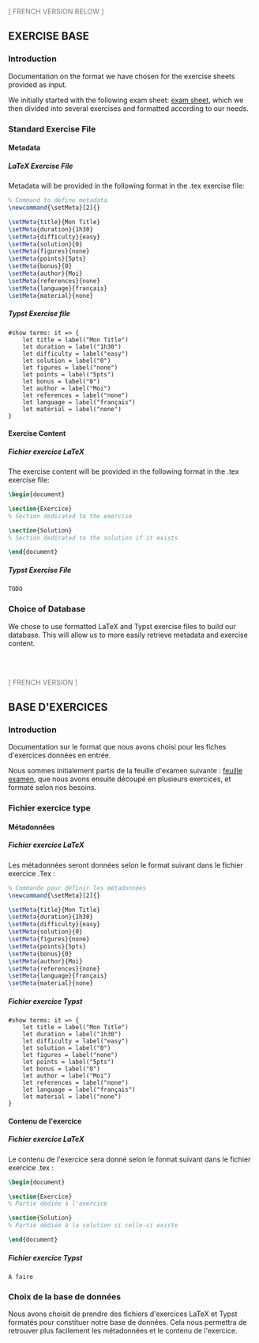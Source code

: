<span style="color:#7B7D7D;">[ FRENCH VERSION BELOW ]

## EXERCISE BASE

### Introduction

Documentation on the format we have chosen for the exercise sheets provided as input.

We initially started with the following exam sheet: [exam sheet](./exemple/Examen-ALGO6-2023.04.19.tex), which we then divided into several exercises and formatted according to our needs.

### Standard Exercise File

#### Metadata

##### LaTeX Exercise File

Metadata will be provided in the following format in the .tex exercise file:

```tex
% Command to define metadata
\newcommand{\setMeta}[2]{}

\setMeta{title}{Mon Title}
\setMeta{duration}{1h30}
\setMeta{difficulty}{easy}
\setMeta{solution}{0}
\setMeta{figures}{none}
\setMeta{points}{5pts}
\setMeta{bonus}{0}
\setMeta{author}{Moi}
\setMeta{references}{none}
\setMeta{language}{français}
\setMeta{material}{none}
```

##### Typst Exercise file

```.typ
#show terms: it => {
    let title = label("Mon Title")
    let duration = label("1h30")
    let difficulty = label("easy")
    let solution = label("0")
    let figures = label("none")
    let points = label("5pts")
    let bonus = label("0")
    let author = label("Moi")
    let references = label("none")
    let language = label("français")
    let material = label("none")
}
```

#### Exercise Content

##### Fichier exercice LaTeX

The exercise content will be provided in the following format in the .tex exercise file:

```tex
\begin{document}

\section{Exercice}
% Section dedicated to the exercise

\section{Solution}
% Section dedicated to the solution if it exists

\end{document}
```

##### Typst Exercise File

```typ
TODO
```

### Choice of Database

We chose to use formatted LaTeX and Typst exercise files to build our database. This will allow us to more easily retrieve metadata and exercise content.

<br>
<br>


<span style="color:#7B7D7D;">[ FRENCH VERSION ]

## BASE D'EXERCICES

### Introduction

Documentation sur le format que nous avons choisi pour les fiches d'exercices données en entrée.

Nous sommes initialement partis de la feuille d'examen suivante : [feuille examen](./exemple/Examen-ALGO6-2023.04.19.tex), que nous avons ensuite découpé en plusieurs exercices, et formaté selon nos besoins.

### Fichier exercice type

#### Métadonnées

##### Fichier exercice LaTeX

Les métadonnées seront données selon le format suivant dans le fichier exercice .Tex :

```tex
% Commande pour définir les métadonnées
\newcommand{\setMeta}[2]{}

\setMeta{title}{Mon Title}
\setMeta{duration}{1h30}
\setMeta{difficulty}{easy}
\setMeta{solution}{0}
\setMeta{figures}{none}
\setMeta{points}{5pts}
\setMeta{bonus}{0}
\setMeta{author}{Moi}
\setMeta{references}{none}
\setMeta{language}{français}
\setMeta{material}{none}
```

##### Fichier exercice Typst

```.typ
#show terms: it => {
    let title = label("Mon Title")
    let duration = label("1h30")
    let difficulty = label("easy")
    let solution = label("0")
    let figures = label("none")
    let points = label("5pts")
    let bonus = label("0")
    let author = label("Moi")
    let references = label("none")
    let language = label("français")
    let material = label("none")
}
```

#### Contenu de l'exercice

##### Fichier exercice LaTeX

Le contenu de l'exercice sera donné selon le format suivant dans le fichier exercice .tex :

```tex
\begin{document}

\section{Exercice}
% Partie dédiée à l'exercice

\section{Solution}
% Partie dédiée à la solution si celle-ci existe

\end{document}
```

##### Fichier exercice Typst

```.typ
A faire
```

### Choix de la base de données

Nous avons choisit de prendre des fichiers d'exercices LaTeX et Typst formatés pour constituer notre base de données. Cela nous permettra de retrouver plus facilement les métadonnées et le contenu de l'exercice.
